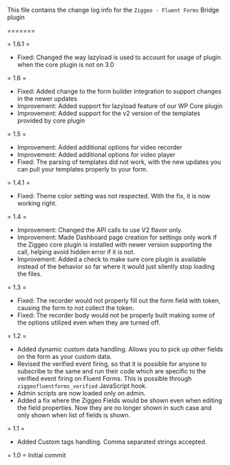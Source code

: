 This file contains the change log info for the `Ziggeo - Fluent Forms` Bridge plugin


=======

= 1.6.1 =
* Fixed: Changed the way lazyload is used to account for usage of plugin when the core plugin is not on 3.0

= 1.6 =
* Fixed: Added change to the form builder integration to support changes in the newer updates
* Improvement: Added support for lazyload feature of our WP Core plugin
* Improvement: Added support for the v2 version of the templates provided by core plugin

= 1.5 =
* Improvement: Added additional options for video recorder
* Improvement: Added additional options for video player
* Fixed: The parsing of templates did not work, with the new updates you can pull your templates properly to your form.

= 1.4.1 =
* Fixed: Theme color setting was not respected. With the fix, it is now working right.

= 1.4 =
* Improvement: Changed the API calls to use V2 flavor only.
* Improvement: Made Dashboard page creation for settings only work if the Ziggeo core plugin is installed with newer version supporting the call, helping avoid hidden error if it is not.
* Improvement: Added a check to make sure core plugin is available instead of the behavior so far where it would just silently stop loading the files.

= 1.3 =
* Fixed: The recorder would not properly fill out the form field with token, causing the form to not collect the token.
* Fixed: The recorder body would not be properly built making some of the options utilized even when they are turned off.

= 1.2 =
* Added dynamic custom data handling. Allows you to pick up other fields on the form as your custom data.
* Revised the verified event firing, so that it is possible for anyone to subscribe to the same and run their code which are specific to the verified event firing on Fluent Forms. This is possible through `ziggeofluentforms_verified` JavaScript hook.
* Admin scripts are now loaded only on admin.
* Added a fix where the Ziggeo Fields would be shown even when editing the field properties. Now they are no longer shown in such case and only shown when list of fields is shown.

= 1.1 =
* Added Custom tags handling. Comma separated strings accepted.

= 1.0 =
Initial commit